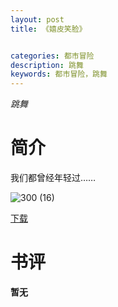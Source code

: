 ```yaml
---
layout: post
title: 《嬉皮笑脸》


categories: 都市冒险
description: 跳舞
keywords: 都市冒险，跳舞
---
```


*跳舞*

# 简介

我们都曾经年轻过……

![300 (16)](http://tvax1.sinaimg.cn/large/008dGP0Fgy1gtyj9eesbfj304605kq2y.jpg)

[下载](https://link.jscdn.cn/1drv/aHR0cHM6Ly8xZHJ2Lm1zL3QvcyFBaGU2R2dNWmVFb2poUU9lUWUyemhUeUZ3WUYxP2U9b3ZxdzlL.txt)
# 书评
**暂无**